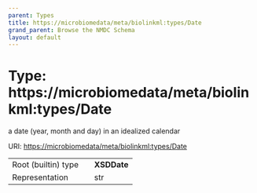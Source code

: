 ```yaml
---
parent: Types
title: https://microbiomedata/meta/biolinkml:types/Date
grand_parent: Browse the NMDC Schema
layout: default
---
```


# Type: https://microbiomedata/meta/biolinkml:types/Date


a date (year, month and day) in an idealized calendar

URI: [https://microbiomedata/meta/biolinkml:types/Date](https://microbiomedata/meta/biolinkml:types/Date)

|  |  |  |
| --- | --- | --- |
| Root (builtin) type | | **XSDDate** |
| Representation | | str |
